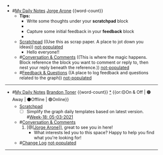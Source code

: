 - 
- #[My Daily Notes](<My Daily Notes.md>) [Jorge Arone](<Jorge Arone.md>) {{word-count}}
    - **Tips:**
        - Write some thoughts under your **scratchpad** block
        - 
        - Capture some initial feedback in your **feedback** block
        - 
    - [Scratchpad](<Scratchpad.md>) ((Use this as scrap paper. A place to jot down you ideas)) [not-populated](<not-populated.md>)
        - Hello everyone!!
    - #[Conversation & Comments](<Conversation & Comments.md>) ((This is where the magic happens. Block reference the block you want to comment or reply to, then nest your reply beneath the reference.)) [not-populated](<not-populated.md>)
    - #[Feedback & Questions](<Feedback & Questions.md>) ((A place to log feedback and questions related to the graph)) [not-populated](<not-populated.md>)
- ---
- #[My Daily Notes](<My Daily Notes.md>) [Brandon Toner](<Brandon Toner.md>) {{word-count}} [*]([bnt](<bnt.md>)) {{or:🟡On & Off | 🟠Away | ⚫️Offline | 🟢Online}}
    - [Scratchpad](<Scratchpad.md>) 
        - [ ] Simplify the graph daily templates based on latest version. #[Week-18: 05-03-2021](<Week-18: 05-03-2021.md>)
    - #[Conversation & Comments](<Conversation & Comments.md>)
        1. [@[[Jorge Arone](<@[[Jorge Arone.md>)]], great to see you in here! 
            - What interests led you to this space? Happy to help you find what you're looking for! 
    - #[Change Log](<Change Log.md>) [not-populated](<not-populated.md>)
- ---
